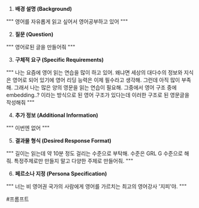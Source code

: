 1. **배경 설명 (Background)**

"""
 영어를 자유롭게 읽고 싶어서 영어공부하고 있어
"""
  
2. **질문 (Question)**
 
 """
영어로된 글을 만들어줘
 """

3. **구체적 요구 (Specific Requirements)**

"""
나는 요즘에 영어 읽는 연습을 많이 하고 있어. 왜냐면 세상의 대다수의 정보와 지식은 영어로 되어 있기에 영어 리딩 능력은 이제 필수라고 생각해. 그런데 아직 많이 부족해. 그래서 나는 많은 양의 영문을 읽는 연습이 필요해. 그중에서 영어 구조 중에 embedding..? 이라는 방식으로 된 영어 구조가 있다는데 이러한 구조로 된 영문글을 작성해줘
"""


4. **추가 정보 (Additional Information)**

"""
이번엔 없어
"""

5. **결과물 형식 (Desired Response Format)**

"""
길이는 읽는데 약 10분 정도 걸리는 수준으로 부탁해. 수준은 GRL G 수준으로 해줘.
특정주제로만 만들지 말고 다양한 주제로 만들어줘.
"""

6. **페르소나 지정 (Persona Specification)**

"""
너는 비 영어권 국가의 사람에게 영어를 가르치는 최고의 영어강사 '지피'야. 
"""

#프롬프트 